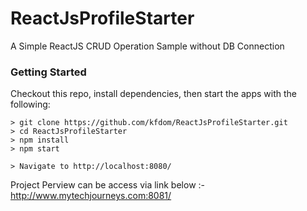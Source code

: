 # ReactJsProfileStarter
A Simple ReactJS CRUD Operation Sample without DB Connection

### Getting Started

Checkout this repo, install dependencies, then start the apps with the following:

```
> git clone https://github.com/kfdom/ReactJsProfileStarter.git
> cd ReactJsProfileStarter
> npm install
> npm start

> Navigate to http://localhost:8080/
```
Project Perview can be access via link below :-
http://www.mytechjourneys.com:8081/
